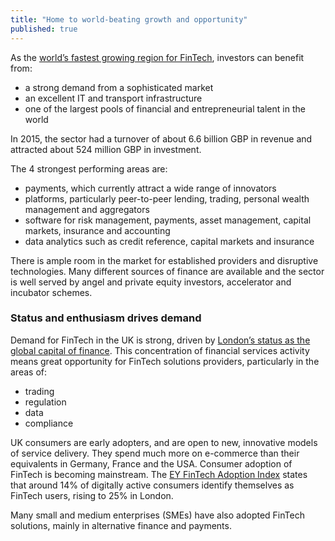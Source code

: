 ```yaml
---
title: "Home to world-beating growth and opportunity"
published: true
---
```

As the [world’s fastest growing region for FinTech](https://www.gov.uk/government/publications/uk-fintech-on-the-cutting-edge), investors can benefit from:
- a strong demand from a sophisticated market
- an excellent IT and transport infrastructure
- one of the largest pools of financial and entrepreneurial talent in the world

In 2015, the sector had a turnover of about 6.6 billion GBP in revenue and attracted about 524 million GBP in investment.

The 4 strongest performing areas are:

- payments, which currently attract a wide range of innovators
- platforms, particularly peer-to-peer lending, trading, personal wealth management and aggregators
- software for risk management, payments, asset management, capital markets, insurance and accounting
- data analytics such as credit reference, capital markets and insurance

There is ample room in the market for established providers and disruptive technologies. Many different sources of finance are available and the sector is well served by angel and private equity investors, accelerator and incubator schemes.

### Status and enthusiasm drives demand

Demand for FinTech in the UK is strong, driven by [London’s status as the global capital of finance](http://www.longfinance.net/global-financial-centres-index-20/1037-gfci-20.html). This concentration of financial services activity means great opportunity for FinTech solutions providers, particularly in the areas of:

- trading
- regulation
- data
- compliance

UK consumers are early adopters, and are open to new, innovative models of service delivery. They spend much more on e-commerce than their equivalents in Germany, France and the USA. Consumer adoption of FinTech is becoming mainstream. The [EY FinTech Adoption Index](http://www.ey.com/gl/en/industries/financial-services/ey-fintech-adoption-index) states that around 14% of digitally active consumers identify themselves as FinTech users, rising to 25% in London.

Many small and medium enterprises (SMEs) have also adopted FinTech solutions, mainly in alternative finance and payments.
